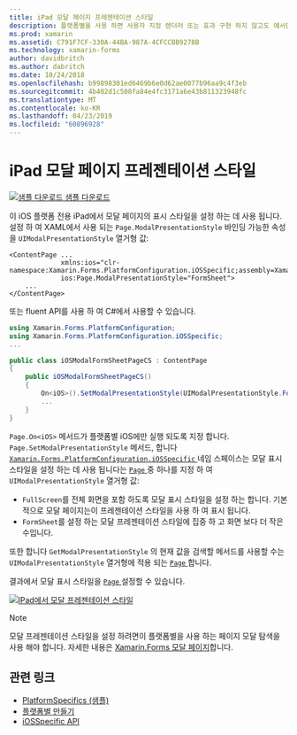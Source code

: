 ```yaml
---
title: iPad 모달 페이지 프레젠테이션 스타일
description: 플랫폼별을 사용 하면 사용자 지정 렌더러 또는 효과 구현 하지 않고도 에서만 특정 플랫폼에서 사용할 수 있는 기능을 사용할 수 있습니다. 이 문서에는 iOS 플랫폼 특정 집합 iPad에서 모달 페이지의 표시 스타일을 사용 하는 방법을 설명 합니다.
ms.prod: xamarin
ms.assetid: C791F7CF-330A-44BA-987A-4CFCCBB9278B
ms.technology: xamarin-forms
author: davidbritch
ms.author: dabritch
ms.date: 10/24/2018
ms.openlocfilehash: b99898301ed6469b6e0d62ae0077b96aa9c4f3eb
ms.sourcegitcommit: 4b402d1c508fa84e4fc3171a6e43b811323948fc
ms.translationtype: MT
ms.contentlocale: ko-KR
ms.lasthandoff: 04/23/2019
ms.locfileid: "60896928"
---
```

# <a name="ipad-modal-page-presentation-style"></a>iPad 모달 페이지 프레젠테이션 스타일

[![샘플 다운로드](~/media/shared/download.png) 샘플 다운로드](https://developer.xamarin.com/samples/xamarin-forms/userinterface/platformspecifics/)

이 iOS 플랫폼 전용 iPad에서 모달 페이지의 표시 스타일을 설정 하는 데 사용 됩니다. 설정 하 여 XAML에서 사용 되는 `Page.ModalPresentationStyle` 바인딩 가능한 속성을 `UIModalPresentationStyle` 열거형 값:

```xaml
<ContentPage ...
             xmlns:ios="clr-namespace:Xamarin.Forms.PlatformConfiguration.iOSSpecific;assembly=Xamarin.Forms.Core"
             ios:Page.ModalPresentationStyle="FormSheet">
    ...
</ContentPage>
```

또는 fluent API를 사용 하 여 C#에서 사용할 수 있습니다.

```csharp
using Xamarin.Forms.PlatformConfiguration;
using Xamarin.Forms.PlatformConfiguration.iOSSpecific;
...

public class iOSModalFormSheetPageCS : ContentPage
{
    public iOSModalFormSheetPageCS()
    {
        On<iOS>().SetModalPresentationStyle(UIModalPresentationStyle.FormSheet);
        ...
    }
}
```

`Page.On<iOS>` 메서드가 플랫폼별 iOS에만 실행 되도록 지정 합니다. `Page.SetModalPresentationStyle` 메서드, 합니다 [ `Xamarin.Forms.PlatformConfiguration.iOSSpecific` ](xref:Xamarin.Forms.PlatformConfiguration.iOSSpecific) 네임 스페이스는 모달 표시 스타일을 설정 하는 데 사용 됩니다는 [ `Page` ](xref:Xamarin.Forms.Page) 중 하나를 지정 하 여 `UIModalPresentationStyle` 열거형 값:

- `FullScreen`를 전체 화면을 포함 하도록 모달 표시 스타일을 설정 하는 합니다. 기본적으로 모달 페이지는이 프레젠테이션 스타일을 사용 하 여 표시 됩니다.
- `FormSheet`를 설정 하는 모달 프레젠테이션 스타일에 집중 하 고 화면 보다 더 작은 수입니다.

또한 합니다 `GetModalPresentationStyle` 의 현재 값을 검색할 메서드를 사용할 수는 `UIModalPresentationStyle` 열거형에 적용 되는 [ `Page` ](xref:Xamarin.Forms.Page)합니다.

결과에서 모달 표시 스타일을 [ `Page` ](xref:Xamarin.Forms.Page) 설정할 수 있습니다.

[![](page-presentation-style-images/modal-presentation-style-small.png "IPad에서 모달 프레젠테이션 스타일")](page-presentation-style-images/modal-presentation-style-large.png#lightbox "iPad에서 모달 표시 스타일")

> [!NOTE]
> 모달 프레젠테이션 스타일을 설정 하려면이 플랫폼별을 사용 하는 페이지 모달 탐색을 사용 해야 합니다. 자세한 내용은 [Xamarin.Forms 모달 페이지](~/xamarin-forms/app-fundamentals/navigation/modal.md)합니다.

## <a name="related-links"></a>관련 링크

- [PlatformSpecifics (샘플)](https://developer.xamarin.com/samples/xamarin-forms/userinterface/platformspecifics/)
- [플랫폼별 만들기](~/xamarin-forms/platform/platform-specifics/index.md#creating-platform-specifics)
- [iOSSpecific API](xref:Xamarin.Forms.PlatformConfiguration.iOSSpecific)
